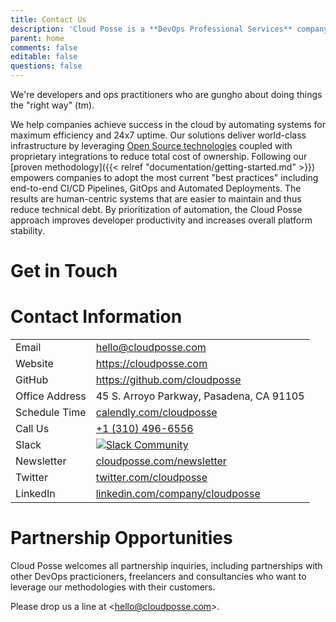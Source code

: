 ```yaml
---
title: Contact Us
description: 'Cloud Posse is a **DevOps Professional Services** company.'
parent: home
comments: false
editable: false
questions: false
---
```


We're developers and ops practitioners who are gungho about doing things the "right way" (tm).

We help companies achieve success in the cloud by automating systems for maximum efficiency and 24x7 uptime. Our solutions deliver world-class infrastructure by leveraging [Open Source technologies](/tools/) coupled with proprietary integrations to reduce total cost of ownership. Following our [proven methodology]({{< relref "documentation/getting-started.md" >}}) empowers companies to adopt the most current "best practices" including end-to-end CI/CD Pipelines, GitOps and Automated Deployments. The results are human-centric systems that are easier to maintain and thus reduce technical debt. By prioritization of automation, the Cloud Posse approach improves developer productivity and increases overall platform stability.

# Get in Touch

<script charset="utf-8" type="text/javascript" src="//js.hsforms.net/forms/shell.js"></script>
<script>
  hbspt.forms.create({
  portalId: "2197148",
  formId: "656042cb-ca40-4e85-95a4-03857911865b"
});
</script>

# Contact Information

|                |                                                                                            |
|:-------------- |:------------------------------------------------------------------------------------------ |
| Email          | [hello@cloudposse.com](mailto:hello@cloudposse.com)                                        |
| Website        | <https://cloudposse.com>                                                                   |
| GitHub         | <https://github.com/cloudposse>                                                            |
| Office Address | 45 S. Arroyo Parkway, Pasadena, CA 91105                                                   |
| Schedule Time  | [calendly.com/cloudposse](https://calendly.com/cloudposse)                                 |
| Call Us        | [+1 (310) 496-6556](tel:+13104966556)                                                      |
| Slack          | [![Slack Community](https://slack.cloudposse.com/badge.svg)](https://slack.cloudposse.com) | 
| Newsletter     | [cloudposse.com/newsletter](https://cloudposse.com/newsletter)                             | 
| Twitter        | [twitter.com/cloudposse](https://twitter.com/cloudposse)                                   |
| LinkedIn       | [linkedin.com/company/cloudposse](https://www.linkedin.com/company/cloudposse/)            |

# Partnership Opportunities

Cloud Posse welcomes all partnership inquiries, including partnerships with other DevOps practicioners, freelancers and consultancies who want to leverage our methodologies with their customers.

Please drop us a line at <[hello@cloudposse.com](mailto:hello@cloudposse.com)>.
